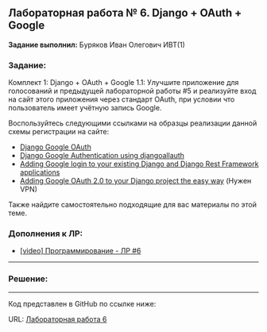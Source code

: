 ## Лабораторная работа № 6. Django + OAuth + Google

**Задание выполнил:** Буряков Иван Олегович ИВТ(1)

### Задание: 

Комплект 1: Django + OAuth + Google
1.1: Улучшите приложение для голосований и предыдущей лабораторной работы #5 и реализуйте вход на сайт этого приложения через стандарт OAuth, при условии что пользователь имеет учётную запись Google.

Воспользуйтесь следующими ссылками на образцы реализации данной схемы регистрации на сайте:
* [Django Google OAuth](https://pylessons.com/django-google-oauth)
* [Django Google Authentication using django­allauth](https://dev.to/mdrhmn/django-google-authentication-using-django-allauth-18f8)
* [Adding Google login to your existing Django and Django Rest Framework applications](https://www.hacksoft.io/blog/adding-google-login-to-your-existing-django-and-django-rest-framework-applications)
* [Adding Google OAuth 2.0 to your Django project the easy way](https://anmol-garg.medium.com/adding-google-oauth-2-0-to-your-django-project-the-easy-way-9df3d87d16fd) (Нужен VPN)

Также найдите самостоятельно подходящие для вас материалы по этой теме.

### Дополнения к ЛР:

* [[video] Программирование - ЛР #6](https://www.youtube.com/watch?v=HL3XuwCsi7Q)

___________________________________________
### Решение:
___________________________________________


Код представлен в GitHub по ссылке ниже:

URL: [Лабораторная работа 6](https://github.com/Buryackov-Ivan/Prog-7SEM-2023/edit/main/LR_6/LW_6)
